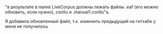 "в результате в папке LiveCorpus должны лежать файлы .eaf (его можно обновить, если нужно), conllu и .manual1.conllu"ъ

Я добавила обновленный файл, т.к. изменить предыдущий на гитхабе у меня не получилось
